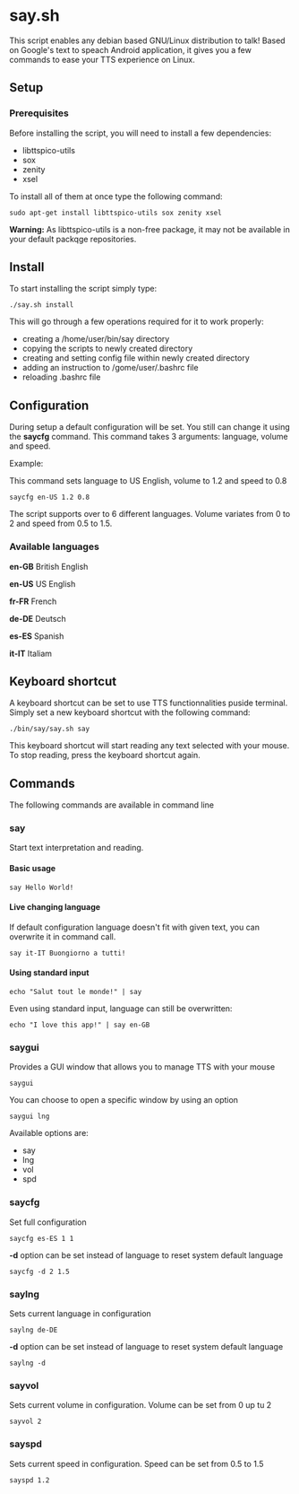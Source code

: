 # say.sh

This script enables any debian based GNU/Linux distribution to talk! Based on Google's text to speach Android application, it gives you a few commands to ease your TTS experience on Linux.

## Setup

### Prerequisites

Before installing the script, you will need to install a few dependencies:

- libttspico-utils
- sox
- zenity
- xsel

To install all of them at once type the following command:

```
sudo apt-get install libttspico-utils sox zenity xsel
```

**Warning:** As libttspico-utils is a non-free package, it may not be available in your default packqge repositories.

## Install

To start installing the script simply type:

```
./say.sh install
```

This will go through a few operations required for it to work properly:

- creating a /home/user/bin/say directory
- copying the scripts to newly created directory
- creating and setting config file within newly created directory
- adding an instruction to /gome/user/.bashrc file
- reloading .bashrc file

## Configuration

During setup a default configuration will be set. You still can change it using the **saycfg** command. This command takes 3 arguments: language, volume and speed.

Example:

This command sets language to US English, volume to 1.2 and speed to 0.8

```
saycfg en-US 1.2 0.8
```

The script supports over to 6 different languages. Volume variates from 0 to 2 and speed from 0.5 to 1.5.

### Available languages

**en-GB** British English

**en-US** US English

**fr-FR** French

**de-DE** Deutsch

**es-ES** Spanish

**it-IT** Italiam

## Keyboard shortcut

A keyboard shortcut can be set to use TTS functionnalities puside terminal. Simply set a new keyboard shortcut with the following command:

```
./bin/say/say.sh say
```

This keyboard shortcut will start reading any text selected with your mouse. To stop reading, press the keyboard shortcut again.

## Commands

The following commands are available in command line

### say

Start text interpretation and reading.

#### Basic usage

```
say Hello World!
```

#### Live changing language

If default configuration language doesn't fit with given text, you can overwrite it in command call.

```
say it-IT Buongiorno a tutti!
```

#### Using standard input

```
echo "Salut tout le monde!" | say
```

Even using standard input, language can still be overwritten:

```
echo "I love this app!" | say en-GB
```

### saygui

Provides a GUI window that allows you to manage TTS with your mouse

```
saygui
```

You can choose to open a specific window by using an option

```
saygui lng
```

Available options are:

- say
- lng
- vol
- spd

### saycfg

Set full configuration

```
saycfg es-ES 1 1
```

**-d** option can be set instead of language to reset system default language

```
saycfg -d 2 1.5
```

### saylng

Sets current language in configuration

```
saylng de-DE
```

**-d** option can be set instead of language to reset system default language

```
saylng -d
```

### sayvol

Sets current volume in configuration. Volume can be set from 0 up tu 2

```
sayvol 2
```

### sayspd

Sets current speed in configuration. Speed can be set from 0.5 to 1.5

```
sayspd 1.2
```
